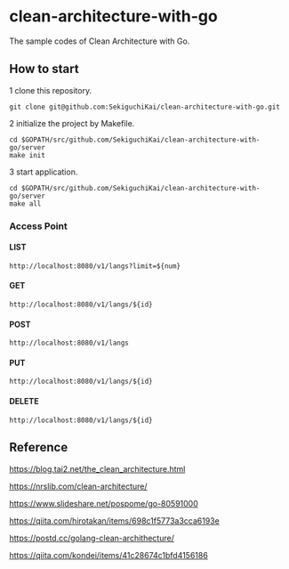 # clean-architecture-with-go

The sample codes of Clean Architecture with Go.

## How to start
1 clone this repository.

```
git clone git@github.com:SekiguchiKai/clean-architecture-with-go.git
```

2 initialize the project by Makefile.

```
cd $GOPATH/src/github.com/SekiguchiKai/clean-architecture-with-go/server
make init
```

3 start application.

```
cd $GOPATH/src/github.com/SekiguchiKai/clean-architecture-with-go/server
make all
```

### Access Point

#### LIST
```
http://localhost:8080/v1/langs?limit=${num}
```

#### GET
```
http://localhost:8080/v1/langs/${id}
```

#### POST
```
http://localhost:8080/v1/langs
```

#### PUT
```
http://localhost:8080/v1/langs/${id}
```

#### DELETE
```
http://localhost:8080/v1/langs/${id}
```

## Reference
https://blog.tai2.net/the_clean_architecture.html

https://nrslib.com/clean-architecture/

https://www.slideshare.net/pospome/go-80591000

https://qiita.com/hirotakan/items/698c1f5773a3cca6193e

https://postd.cc/golang-clean-archithecture/

https://qiita.com/kondei/items/41c28674c1bfd4156186
